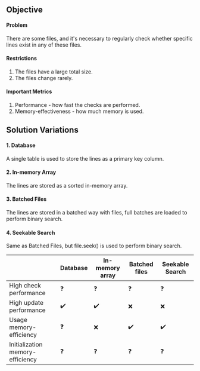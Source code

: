 ## Objective

#### Problem
There are some files, and it's necessary to regularly check whether specific lines exist in any of these files.

#### Restrictions

1. The files have a large total size.
2. The files change rarely.

#### Important Metrics

1. Performance - how fast the checks are performed.
2. Memory-effectiveness - how much memory is used.


## Solution Variations

#### 1. Database
A single table is used to store the lines as a primary key column.

#### 2. In-memory Array
The lines are stored as a sorted in-memory array.

#### 3. Batched Files
The lines are stored in a batched way with files, full batches are loaded to perform binary search.

#### 4. Seekable Search
Same as Batched Files, but file.seek() is used to perform binary search.

|                                  | Database | In-memory array | Batched files | Seekable Search |
|----------------------------------|----------|-----------------|---------------|-----------------|
| High check performance           | ❓        | ❓               | ❓             | ❓               |
| High update performance          | ✔️       | ✔️              | ❌             | ❌               |
| Usage memory-efficiency          | ❓        | ❌               | ✔️            | ✔️              |
| Initialization memory-efficiency | ❓        | ❓               | ❓             | ❓               |
